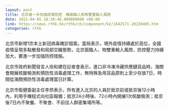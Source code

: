 ```yaml
---
layout: post
title: 北京進一步加強疫情防控　稱面臨人和物雙重輸入風險
date: 2022-04-05 18:39:46.000000000 +08:00
link: https://news.rthk.hk/rthk/ch/component/k2/1642571-20220405.htm
categories: rthk
---
```


北京市新增1宗本土新冠病毒確診個案。當局表示，境外疫情持續處於高位，全國疫情呈現多點散發和局部交織態勢，北京面臨人、物雙重輸入風險，防控壓力持續加大，要進一步加強防控措施。

北京市政府新聞發言人徐和建在記者會表示，進口非冷凍冷藏供應鏈貨品時，海關會開展核酸檢測和預防性消毒處理工作，無特殊急用貨品原則上至少存放7日，時間從海關預防性消毒處理當日計算。

北京市衛健委副主任李昂表示，所有進入北京的人員於抵京前或抵京後12小時內，利用手機程式向社區報備；抵京24小時後、72小時內開展1次核酸檢測；抵京後7日內不聚餐、不聚會、不前往人群密集場所等。
